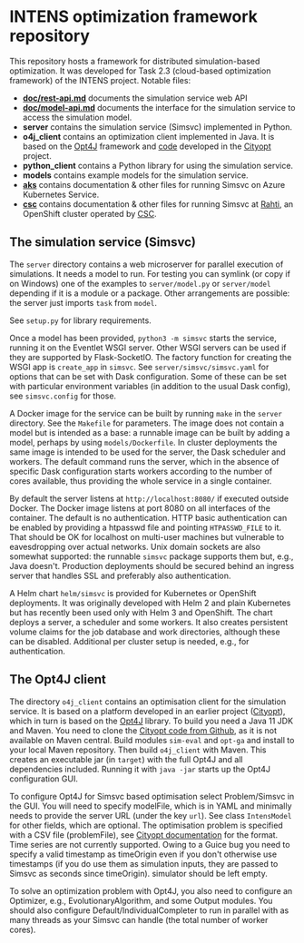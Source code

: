# INTENS optimization framework repository

This repository hosts a framework for distributed simulation-based
optimization.  It was developed for Task 2.3 (cloud-based optimization
framework) of the INTENS project.  Notable files:

- **[doc/rest-api.md](doc/rest-api.md)** documents the simulation
  service web API
- **[doc/model-api.md](doc/model-api.md)** documents the interface for the
  simulation service to access the simulation model.
- **server** contains the simulation service (Simsvc) implemented in Python.
- **o4j_client** contains an optimization client implemented in Java.
  It is based on the [Opt4J][] framework and [code][cityopt-gh]
  developed in the [Cityopt][] project.
- **python_client** contains a Python library for using the simulation
  service.
- **models** contains example models for the simulation service.
- **[aks][]** contains documentation & other files for running Simsvc on
  Azure Kubernetes Service.
- **[csc][]** contains documentation & other files for running
  Simsvc at [Rahti](https://rahti.csc.fi), an OpenShift cluster operated by
  [CSC](https://www.csc.fi/).

[aks]: aks/README.md
[csc]: csc/README.md

## The simulation service (Simsvc)

The `server` directory contains a web microserver for parallel
execution of simulations.  It needs a model to run.  For testing you
can symlink (or copy if on Windows) one of the examples to
`server/model.py` or `server/model` depending if it is a module or a
package.  Other arrangements are possible: the server just imports
`task` from `model`.

See `setup.py` for library requirements.

Once a model has been provided, `python3 -m simsvc` starts the
service, running it on the Eventlet WSGI server.  Other WSGI servers
can be used if they are supported by Flask-SocketIO.  The factory
function for creating the WSGI app is `create_app` in `simsvc`.  See
`server/simsvc/simsvc.yaml` for options that can be set with
Dask configuration.  Some of these can be set with particular
environment variables (in addition to the usual Dask config), see
`simsvc.config` for those.

A Docker image for the service can be built by running `make` in the
`server` directory.  See the `Makefile` for parameters.  The image
does not contain a model but is intended as a base: a runnable image
can be built by adding a model, perhaps by using `models/Dockerfile`.
In cluster deployments the same image is intended to be used for the
server, the Dask scheduler and workers.  The default command runs the
server, which in the absence of specific Dask configuration starts
workers according to the number of cores available, thus providing the
whole service in a single container.

By default the server listens at `http://localhost:8080/` if executed
outside Docker.  The Docker image listens at port 8080 on all
interfaces of the container.  The default is no authentication.  HTTP
basic authentication can be enabled by providing a htpasswd file and
pointing `HTPASSWD_FILE` to it.  That should be OK for localhost on
multi-user machines but vulnerable to eavesdropping over actual
networks.  Unix domain sockets are also somewhat supported: the
runnable `simsvc` package supports them but, e.g., Java doesn't.
Production deployments should be secured behind an ingress server that
handles SSL and preferably also authentication.

A Helm chart `helm/simsvc` is provided for Kubernetes or OpenShift
deployments.  It was originally developed with Helm 2 and plain
Kubernetes but has recently been used only with Helm 3 and OpenShift.
The chart deploys a server, a scheduler and some workers.  It also
creates persistent volume claims for the job database and work
directories, although these can be disabled.  Additional per cluster
setup is needed, e.g., for authentication.

## The Opt4J client

The directory `o4j_client` contains an optimisation client for the
simulation service.  It is based on a platform developed in an earlier
project ([Cityopt][]), which in turn is based on the [Opt4J][]
library.  To build you need a Java 11 JDK and Maven.  You need to
clone the [Cityopt code from Github][cityopt-gh], as it is not
available on Maven central.  Build modules `sim-eval` and `opt-ga` and
install to your local Maven repository.  Then build `o4j_client` with
Maven.  This creates an executable jar (in `target`) with the full
Opt4J and all dependencies included.  Running it with `java -jar`
starts up the Opt4J configuration GUI.

To configure Opt4J for Simsvc based optimisation select Problem/Simsvc
in the GUI.  You will need to specify modelFile, which is in YAML and
minimally needs to provide the server URL (under the key `url`).  See
class `IntensModel` for other fields, which are optional.  The
optimisation problem is specified with a CSV file (problemFile), see
[Cityopt documentation][cityopt-csv] for the format.  Time series are
not currently supported.  Owing to a Guice bug you need to specify a
valid timestamp as timeOrigin even if you don't otherwise use
timestamps (if you do use them as simulation inputs, they are passed
to Simsvc as seconds since timeOrigin).  simulator should be left
empty.

To solve an optimization problem with Opt4J, you also need to configure
an Optimizer, e.g., EvolutionaryAlgorithm, and some Output modules.
You should also configure Default/IndividualCompleter to run in
parallel with as many threads as your Simsvc can handle (the total
number of worker cores).

[Opt4J]: http://opt4j.sourceforge.net/
[cityopt-gh]: https://github.com/Cityopt/cityopt "Cityopt on Github"
[Cityopt]: http://www.cityopt.eu/
[cityopt-csv]: https://github.com/Cityopt/cityopt/blob/master/misc/csv-formats.md
